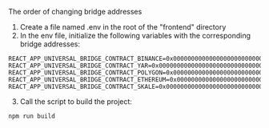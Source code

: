 The order of changing bridge addresses

1. Create a file named .env in the root of the "frontend" directory
2. In the env file, initialize the following variables with the corresponding bridge addresses:

```
REACT_APP_UNIVERSAL_BRIDGE_CONTRACT_BINANCE=0x0000000000000000000000000000000000000000
REACT_APP_UNIVERSAL_BRIDGE_CONTRACT_YAR=0x0000000000000000000000000000000000000000
REACT_APP_UNIVERSAL_BRIDGE_CONTRACT_POLYGON=0x0000000000000000000000000000000000000000
REACT_APP_UNIVERSAL_BRIDGE_CONTRACT_ETHEREUM=0x0000000000000000000000000000000000000000
REACT_APP_UNIVERSAL_BRIDGE_CONTRACT_SKALE=0x0000000000000000000000000000000000000000
```

3. Call the script to build the project: 

```
npm run build
```